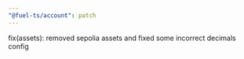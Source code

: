 ```yaml
---
"@fuel-ts/account": patch
---
```


fix(assets): removed sepolia assets and fixed some incorrect decimals config
